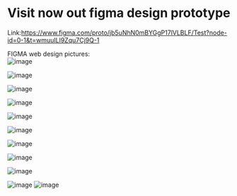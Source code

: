 
# Visit now out figma design prototype<br/>
Link:https://www.figma.com/proto/jb5uNhN0mBYGgP17lVLBLF/Test?node-id=0-1&t=wmuuILl9Zqu7Cj9Q-1

FIGMA web design pictures:<br/>
![image](https://github.com/user-attachments/assets/83be87d4-8451-433a-8523-1e78ef289681)

![image](https://github.com/user-attachments/assets/85690154-28c3-4503-b4b2-fea1d22e595e)

![image](https://github.com/user-attachments/assets/632ef7a0-0017-4c49-8d80-6cc9595cf295)


![image](https://github.com/user-attachments/assets/55c471df-fb3e-446a-9511-213ad49fe575)

![image](https://github.com/user-attachments/assets/6412c7da-ebaf-4263-bbdb-e384194d5df5)

![image](https://github.com/user-attachments/assets/2a023dc1-5f04-4455-8a65-66a7b57ff688)


![image](https://github.com/user-attachments/assets/11612157-fee1-4810-9252-3d78f381d843)

![image](https://github.com/user-attachments/assets/aa5de406-fcfa-4322-b029-7c198311e8c7)

![image](https://github.com/user-attachments/assets/290e8c07-7725-4c55-94a4-b72fae81d4da)

![image](https://github.com/user-attachments/assets/730c513f-499e-4f0d-a304-3484d9520abf)
![image](https://github.com/user-attachments/assets/cc10911b-1251-4562-aacf-54fda094a8ed)
